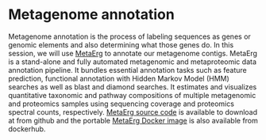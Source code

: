 # Metagenome annotation
Metagenome annotation is the process of labeling sequences as genes or genomic elements and also determining what those genes do. In this session, we will use [MetaErg](https://doi.org/10.3389/fgene.2019.00999) to annotate our metagenome contigs. MetaErg is a stand-alone and fully automated metagenomic and metaproteomic data annotation pipeline. It bundles essential annotation tasks such as feature prediction, functional annotation with Hidden Markov Model (HMM) searches as well as blast and diamond searches. It estimates and visualizes quantitative taxonomic and pathway compositions of multiple metagenomic and proteomics samples using sequencing coverage and proteomics spectral counts, respectively. [MetaErg source code](https://doi.org/10.3389/fgene.2019.00999) is available to download at from github and the portable [MetaErg Docker image](https://hub.docker.com/r/xiaolidong/docker-metaerg) is also available from dockerhub.
